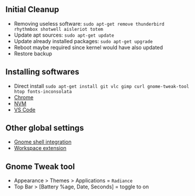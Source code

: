 ## Initial Cleanup

* Removing useless software: `sudo apt-get remove thunderbird rhythmbox shotwell aisleriot totem`
* Update apt sources: `sudo apt-get update`
* Update already installed packages: `sudo apt-get upgrade`
* Reboot maybe required since kernel would have also updated
* Restore backup

## Installing softwares

* Direct install `sudo apt-get install git vlc gimp curl gnome-tweak-tool htop fonts-inconsolata`
* [Chrome](https://www.ubuntuupdates.org/ppa/google_chrome?dist=stable)
* [NVM](https://github.com/creationix/nvm#installation)
* [VS Code](https://github.com/Aftabnack/awesome-links/blob/master/WebDev/CodeEditor.md#visual-studio-code)

## Other global settings

* [Gnome shell integration](https://wiki.gnome.org/Projects/GnomeShellIntegrationForChrome/Installation)
* [Workspace extension](https://extensions.gnome.org/extension/484/workspace-grid/)

## Gnome Tweak tool

* Appearance > Themes > Applications = `Radiance`
* Top Bar > [Battery %age, Date, Seconds] = toggle to on
